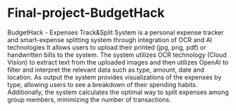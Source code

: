 # Final-project-BudgetHack
BudgetHack - Expenses Track&Split System is a personal expense tracker and smart-expense splitting system through integration of OCR and AI technologies 
It allows users to upload their printed (jpg, png, pdf) or handwritten bills to the system. The system utilizes OCR technology (Cloud Vision) to extract text from the uploaded images and then utilizes OpenAI to filter and interpret the relevant data such as type, amount, date and location. As output the system provides visualizations of the expenses by type, allowing users to see a breakdown of their spending habits. Additionally, the system calculates the optimal way to split expenses among group members, minimizing the number of transactions.
